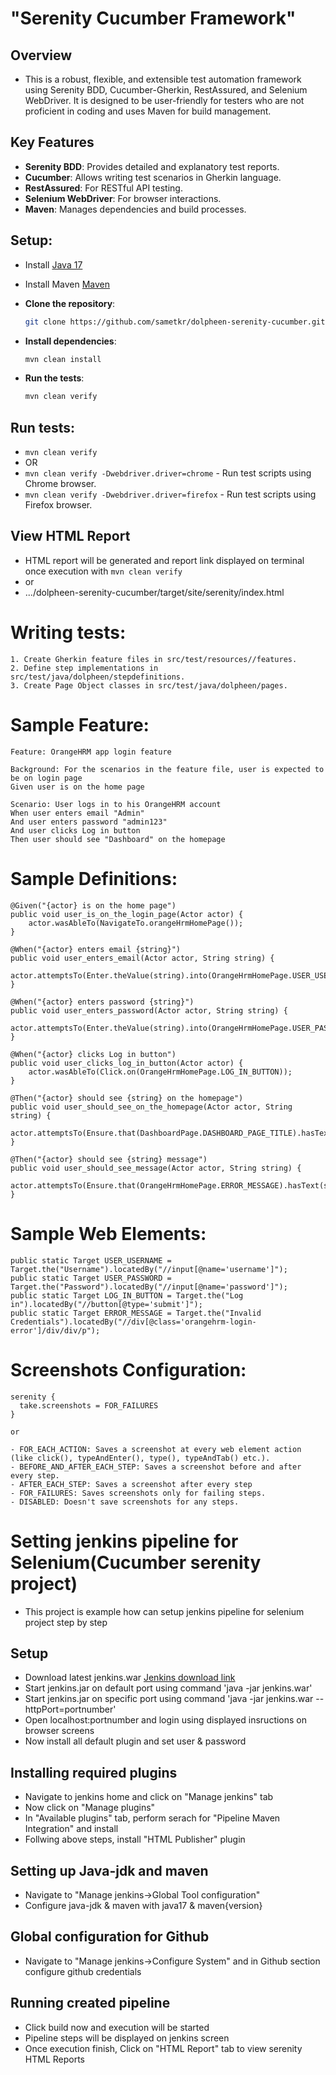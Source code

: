 # "Serenity Cucumber Framework"
## Overview
* This is a robust, flexible, and extensible test automation framework using Serenity BDD, Cucumber-Gherkin, RestAssured, and Selenium WebDriver. It is designed to be user-friendly for testers who are not proficient in coding and uses Maven for build management.


## Key Features

- **Serenity BDD**: Provides detailed and explanatory test reports.
- **Cucumber**: Allows writing test scenarios in Gherkin language.
- **RestAssured**: For RESTful API testing.
- **Selenium WebDriver**: For browser interactions.
- **Maven**: Manages dependencies and build processes.

## Setup:
* Install [Java 17](https://www.oracle.com/java/technologies/downloads/#java17)
* Install Maven [Maven](https://maven.apache.org/)

* **Clone the repository**:
   ```sh
   git clone https://github.com/sametkr/dolpheen-serenity-cucumber.git
* **Install dependencies**:
    ```sh
  mvn clean install

* **Run the tests**:
    ```sh
  mvn clean verify

## Run tests:
* `mvn clean verify` 
* OR 
* `mvn clean verify -Dwebdriver.driver=chrome`  - Run test scripts using Chrome browser.
* `mvn clean verify -Dwebdriver.driver=firefox`  - Run test scripts using Firefox browser.

## View HTML Report
* HTML report will be generated and report link displayed on terminal once execution with `mvn clean verify`
* or
* .../dolpheen-serenity-cucumber/target/site/serenity/index.html


# Writing tests:
    
    1. Create Gherkin feature files in src/test/resources//features.
    2. Define step implementations in src/test/java/dolpheen/stepdefinitions.
    3. Create Page Object classes in src/test/java/dolpheen/pages.


# Sample Feature:
    Feature: OrangeHRM app login feature

    Background: For the scenarios in the feature file, user is expected to be on login page
    Given user is on the home page
    
    Scenario: User logs in to his OrangeHRM account
    When user enters email "Admin"
    And user enters password "admin123"
    And user clicks Log in button
    Then user should see "Dashboard" on the homepage

# Sample Definitions:
    @Given("{actor} is on the home page")
    public void user_is_on_the_login_page(Actor actor) {
        actor.wasAbleTo(NavigateTo.orangeHrmHomePage());
    }

    @When("{actor} enters email {string}")
    public void user_enters_email(Actor actor, String string) {
        actor.attemptsTo(Enter.theValue(string).into(OrangeHrmHomePage.USER_USERNAME));
    }

    @When("{actor} enters password {string}")
    public void user_enters_password(Actor actor, String string) {
        actor.attemptsTo(Enter.theValue(string).into(OrangeHrmHomePage.USER_PASSWORD));
    }

    @When("{actor} clicks Log in button")
    public void user_clicks_log_in_button(Actor actor) {
        actor.wasAbleTo(Click.on(OrangeHrmHomePage.LOG_IN_BUTTON));
    }

    @Then("{actor} should see {string} on the homepage")
    public void user_should_see_on_the_homepage(Actor actor, String string) {
        actor.attemptsTo(Ensure.that(DashboardPage.DASHBOARD_PAGE_TITLE).hasText(string));
    }

    @Then("{actor} should see {string} message")
    public void user_should_see_message(Actor actor, String string) {
        actor.attemptsTo(Ensure.that(OrangeHrmHomePage.ERROR_MESSAGE).hasText(string));
    }

# Sample Web Elements:
    public static Target USER_USERNAME = Target.the("Username").locatedBy("//input[@name='username']");
    public static Target USER_PASSWORD = Target.the("Password").locatedBy("//input[@name='password']");
    public static Target LOG_IN_BUTTON = Target.the("Log in").locatedBy("//button[@type='submit']");
    public static Target ERROR_MESSAGE = Target.the("Invalid Credentials").locatedBy("//div[@class='orangehrm-login-error']/div/div/p");
# Screenshots Configuration:
    serenity {
      take.screenshots = FOR_FAILURES
    }

    or

    - FOR_EACH_ACTION: Saves a screenshot at every web element action (like click(), typeAndEnter(), type(), typeAndTab() etc.).
    - BEFORE_AND_AFTER_EACH_STEP: Saves a screenshot before and after every step.
    - AFTER_EACH_STEP: Saves a screenshot after every step
    - FOR_FAILURES: Saves screenshots only for failing steps.
    - DISABLED: Doesn't save screenshots for any steps.

# Setting jenkins pipeline for Selenium(Cucumber serenity project)
* This project is example how can setup jenkins pipeline for selenium project step by step
## Setup
* Download latest jenkins.war [Jenkins download link](https://updates.jenkins-ci.org/download/war/)
* Start jenkins.jar on default port using command 'java -jar jenkins.war'
* Start jenkins.jar on specific port using command 'java -jar jenkins.war --httpPort=portnumber'
* Open localhost:portnumber and login using displayed insructions on browser screens
* Now install all default plugin and set user & password
## Installing required plugins
* Navigate to jenkins home and click on "Manage jenkins" tab
* Now click on "Manage plugins"
* In "Available plugins" tab, perform serach for "Pipeline Maven Integration" and install
* Follwing above steps, install "HTML Publisher" plugin
## Setting up Java-jdk and maven
* Navigate to "Manage jenkins->Global Tool configuration"
* Configure java-jdk & maven with java17 & maven{version}
## Global configuration for Github
* Navigate to "Manage jenkins->Configure System" and in Github section configure github credentials


## Running created pipeline
* Click build now and execution will be started
* Pipeline steps will be displayed on jenkins screen
* Once execution finish, Click on "HTML Report" tab to view serenity HTML Reports